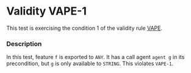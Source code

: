 # Validity VAPE-1

This test is exercising the condition 1 of the validity rule [VAPE](..).

### Description

In this test, feature `f` is exported to `ANY`. It has a call agent `agent g` in its precondition, but `g` is only available to `STRING`. This violates `VAPE-1`.


